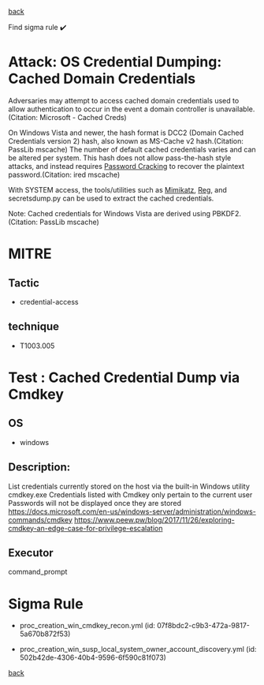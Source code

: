 
[back](../index.md)

Find sigma rule :heavy_check_mark: 

# Attack: OS Credential Dumping: Cached Domain Credentials 

Adversaries may attempt to access cached domain credentials used to allow authentication to occur in the event a domain controller is unavailable.(Citation: Microsoft - Cached Creds)

On Windows Vista and newer, the hash format is DCC2 (Domain Cached Credentials version 2) hash, also known as MS-Cache v2 hash.(Citation: PassLib mscache) The number of default cached credentials varies and can be altered per system. This hash does not allow pass-the-hash style attacks, and instead requires [Password Cracking](https://attack.mitre.org/techniques/T1110/002) to recover the plaintext password.(Citation: ired mscache)

With SYSTEM access, the tools/utilities such as [Mimikatz](https://attack.mitre.org/software/S0002), [Reg](https://attack.mitre.org/software/S0075), and secretsdump.py can be used to extract the cached credentials.

Note: Cached credentials for Windows Vista are derived using PBKDF2.(Citation: PassLib mscache)

# MITRE
## Tactic
  - credential-access


## technique
  - T1003.005


# Test : Cached Credential Dump via Cmdkey
## OS
  - windows


## Description:
List credentials currently stored on the host via the built-in Windows utility cmdkey.exe
Credentials listed with Cmdkey only pertain to the current user
Passwords will not be displayed once they are stored
https://docs.microsoft.com/en-us/windows-server/administration/windows-commands/cmdkey
https://www.peew.pw/blog/2017/11/26/exploring-cmdkey-an-edge-case-for-privilege-escalation


## Executor
command_prompt

# Sigma Rule
 - proc_creation_win_cmdkey_recon.yml (id: 07f8bdc2-c9b3-472a-9817-5a670b872f53)

 - proc_creation_win_susp_local_system_owner_account_discovery.yml (id: 502b42de-4306-40b4-9596-6f590c81f073)



[back](../index.md)
